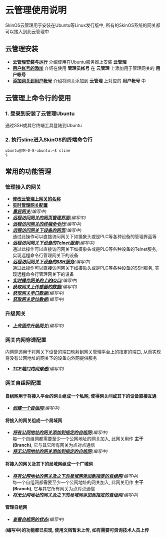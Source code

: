 

# 云管理使用说明   
SkinOS云管理用于安装在Ubuntu等Linux发行版中, 所有的SkinOS系统的网关都可以接入到此云管理中   

## 云管理安装   
- **[云管理安装与运行](./cloud/install_cn.md)** 介绍使用在Ubuntu服务器上安装 **云管理**    
- **[用户帐号的添加](./cloudtui/add_user_cn.md)** 介绍在使用 **管理员帐号** 在 **云管理** 上添加用于管理网关的 **用户帐号**    
- **[添加网关到用户帐号](./cloudtui/add_gateway_cn.md)** 介绍将网关添加到 **云管理** 上对应的 **用户帐号** 中   

## 云管理上命令行的使用  

### 1. 登录到安装了云管理Ubuntu    
通过SSH或其它终端工具登陆到Ubuntu   

### 2. 执行sline进入SkinOS的终端命令行   
```
ubuntu@VM-0-8-ubuntu:~$ sline
$
```   

## 常用的功能管理   

### 管理接入的网关   
- **[修改云管理上网关的名称](./cloudtui/gateway_name_cn.md)**   
- **[实时管理网关配置](./cloudtui/gateway_config_manage_cn.md)**   
- ***[重启网关](./cloud/gateway_reboot_cn.md)**(编写中)*   
- ***[远程访问网关的网页管理界面](./cloud/gateway_config_ui_cn.md)**(编写中)*   
- ***[远程访问网关的终端命令行](./cloud/gateway_config_cmd_cn.md)**(编写中)*   
- ***[远程访问网关下设备的网页](./cloud/gateway_device_ui_cn.md)**(编写中)*   
    通过此操作可以直接访问网关下如摄象头或是PLC等各种设备的管理界面等   
- ***[远程访问网关下设备的Telnet服务](./cloud/gateway_device_telnet_cn.md)**(编写中)*   
    通过此操作可以直接访问网关下如摄象头或是PLC等各种设备的Telnet服务, 实现远程命令行管理网关下的设备   
- ***[远程访问网关下设备的SSH服务](./cloud/gateway_device_ssh_cn.md)**(编写中)*   
    通过此操作可以直接访问网关下如摄象头或是PLC等各种设备的SSH服务, 实现远程命令行管理网关下的设备   
- ***[实时操作网关的上的IO口](./wifi/ssid_cn.md)**(编写中)*   
- ***[获取网关上传感器的数据](./wifi/ssid_cn.md)**(编写中)*   
- ***[获取网关串口数据](./wifi/ssid_cn.md)**(编写中)*   
- ***[获取网关定位数据](./wifi/ssid_cn.md)**(编写中)*   

### 升级网关   
- ***[上传固件升级网关](./cloud/gateway_update_cn.md)**(编写中)*    

### 网关内网穿透配置    
内网穿透用于将网关下设备的端口映射到网关管理平台上的指定的端口, 从而实现将没有公网地址的网关下的设备向外网提供服务   
- ***[TCP端口内网穿透](./cloud/add_tcpmap_cn.md)**(编写中)*    

### 网关自组网配置    
#### 自组网用于将接入平台的网关组成一个私网, 使得网关间或其下的设备直接互通   
- ***[创建一个自组网](./cloud/add_network_cn.md)**(编写中)*    

#### 将接入的网关组成一个局域网   
- ***[将有公网地址的网关添加到指定的自组网](./cloud/network_add_branch_cn.md)**(编写中)*   
    每一个自组网都需要至少一个公网地址的网关加入, 此网关用作 **主干(Branch)**, 它与其它所有网关为点对点通信     
- ***[将无公网地址的网关添加到指定的自组网](./cloud/network_add_leaf_cn.md)**(编写中)*    

#### 将接入的网关及其下的局域网组成一个广域网   
- ***[将有公网地址的网关及之下的局域网添加到指定的自组网](./cloud/network_add_netbranch_cn.md)**(编写中)*   
    每一个自组网都需要至少一个公网地址的网关加入, 此网关用作 **主干(Branch)**, 它与其它所有网关为点对点通信     
- ***[将无公网地址的网关及之下的局域网添加到指定的自组网](./cloud/network_add_netleaf_cn.md)**(编写中)*    

#### 管理自组网   
- ***[查看自组网的状态](./cloud/network_status_cn.md)**(编写中)*    

**(编写中)的功能都已实现, 使用文档暂未上传, 如有需要可资询技术人员上传**